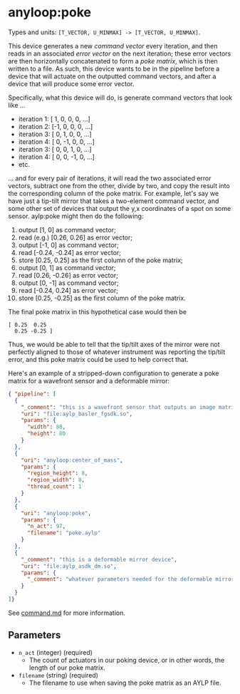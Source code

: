 anyloop:poke
============

Types and units: `[T_VECTOR, U_MINMAX] -> [T_VECTOR, U_MINMAX]`.

This device generates a new *command vector* every iteration, and then reads in
an associated *error vector* on the next iteration; these error vectors are then
horizontally concatenated to form a *poke matrix*, which is then written to a
file. As such, this device wants to be in the pipeline before a device that will
actuate on the outputted command vectors, and after a device that will produce
some error vector.

Specifically, what this device will do, is generate command vectors that look
like ...

- iteration 1: [ 1,  0,  0,  0, ...]
- iteration 2: [-1,  0,  0,  0, ...]
- iteration 3: [ 0,  1,  0,  0, ...]
- iteration 4: [ 0, -1,  0,  0, ...]
- iteration 3: [ 0,  0,  1,  0, ...]
- iteration 4: [ 0,  0, -1,  0, ...]
- etc.

... and for every pair of iterations, it will read the two associated error
vectors, subtract one from the other, divide by two, and copy the result into
the corresponding column of the poke matrix. For example, let's say we have just
a tip-tilt mirror that takes a two-element command vector, and some other set of
devices that output the y,x coordinates of a spot on some sensor. aylp:poke
might then do the following:

1. output [1, 0] as command vector;
2. read (e.g.) [0.26, 0.26] as error vector;
3. output [-1, 0] as command vector;
4. read [-0.24, -0.24] as error vector;
5. store [0.25, 0.25] as the first column of the poke matrix;
6. output [0, 1] as command vector;
7. read [0.26, -0.26] as error vector;
8. output [0, -1] as command vector;
9. read [-0.24, 0.24] as error vector;
10. store [0.25, -0.25] as the first column of the poke matrix.

The final poke matrix in this hypothetical case would then be

```
[ 0.25  0.25
  0.25 -0.25 ]
```

Thus, we would be able to tell that the tip/tilt axes of the mirror were not
perfectly aligned to those of whatever instrument was reporting the tip/tilt
error, and this poke matrix could be used to help correct that.

Here's an example of a stripped-down configuration to generate a poke matrix for
a wavefront sensor and a deformable mirror:

```json
{ "pipeline": [
  {
    "_comment": "this is a wavefront sensor that outputs an image matrix",
    "uri": "file:aylp_basler_fgsdk.so",
    "params": {
      "width": 80,
      "height": 80
    }
  },
  {
    "uri": "anyloop:center_of_mass",
    "params": {
      "region_height": 8,
      "region_width": 8,
      "thread_count": 1
    }
  },
  {
    "uri": "anyloop:poke",
    "params": {
      "n_act": 97,
      "filename": "poke.aylp"
    }
  },
  {
    "_comment": "this is a deformable mirror device",
    "uri": "file:aylp_asdk_dm.so",
    "params": {
      "_comment": "whatever parameters needed for the deformable mirror"
    }
  }
]}
```

See [command.md](../command.md) for more information.

Parameters
----------

- `n_act` (integer) (required)
  - The count of actuators in our poking device, or in other words, the length
    of our poke matrix.
- `filename` (string) (required)
  - The filename to use when saving the poke matrix as an AYLP file.


